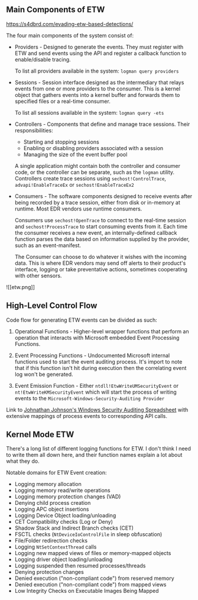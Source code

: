 ## Main Components of ETW
https://s4dbrd.com/evading-etw-based-detections/

The four main components of the system consist of:

- Providers - Designed to generate the events. They must register with ETW and send events using the API and register a callback function to enable/disable tracing.

	To list all providers available in the system: `logman query providers`

- Sessions - Session interface designed as the intermediary that relays events from one or more providers to the consumer. This is a kernel object that gathers events into a kernel buffer and forwards them to specified files or a real-time consumer.

	To list all sessions available in the system: `logman query -ets`
	
- Controllers - Components that define and manage trace sessions. Their responsibilities:
	- Starting and stopping sessions
	- Enabling or disabling providers associated with a session
	- Managing the size of the event buffer pool
	
	A single application might contain both the controller and consumer code, or the controller can be separate, such as the `logman` utility. Controllers create trace sessions using `sechost!ControlTrace`, `advapi!EnableTraceEx` or `sechost!EnableTraceEx2`

- Consumers - The software components designed to receive events after being recorded by a trace session, either from disk or in-memory at runtime. Most EDR vendors use runtime consumers.

	Consumers use `sechost!OpenTrace` to connect to the real-time session and `sechost!ProcessTrace` to start consuming events from it. Each time the consumer receives a new event, an internally-defined callback function parses the data based on information supplied by the provider, such as an event-manifest.

	The Consumer can choose to do whatever it wishes with the incoming data. This is where EDR vendors may send off alerts to their product's interface, logging or take preventative actions, sometimes cooperating with other sensors.

![[etw.png]]


## High-Level Control Flow
Code flow for generating ETW events can be divided as such:
1. Operational Functions - Higher-level wrapper functions that perform an operation that interacts with Microsoft embedded Event Processing Functions.

2. Event Processing Functions - Undocumented Microsoft internal functions used to start the event auditing process. It's import to note that if this function isn't hit during execution then the correlating event log won't be generated.

3.  Event Emission Function - Either `ntdll!EtwWriteUMSecurityEvent` or `nt!EtwWriteKMSecurityEvent` which will start the process of writing events to the `Microsoft-Windows-Security-Auditing Provider`

Link to [Johnathan Johnson's Windows Security Auditing Spreadsheet](https://docs.google.com/spreadsheets/d/1LHBrd6XE6VhnZC6Z6otJOeHVzkRSBY7ny5VS5YJ35Kg/edit?gid=0#gid=0) with extensive mappings of process events to corresponding API calls.

## Kernel Mode ETW

There's a long list of different logging functions for ETW. I don't think I need to write them all down here, and their function names explain a lot about what they do. 

Notable domains for ETW Event creation:
- Logging memory allocation
- Logging memory read/write operations  
- Logging memory protection changes (VAD)
- Denying child process creation 
- Logging APC object insertions 
- Logging Device Object loading/unloading
- CET Compatibility checks (Log or Deny)
- Shadow Stack and Indirect Branch checks (CET)
- FSCTL checks (`NtDeviceIoControlFile` in sleep obfuscation)
- File/Folder redirection checks
- Logging `NtSetContextThread` calls
- Logging new mapped views of files or memory-mapped objects
- Logging driver object loading/unloading
- Logging suspended then resumed processes/threads
- Denying protection changes
- Denied execution ("non-compliant code") from reserved memory
- Denied execution ("non-compliant code") from mapped views
- Low Integrity Checks on Executable Images Being Mapped


